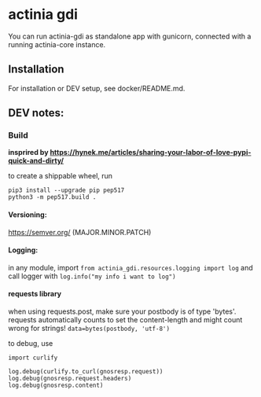 # actinia gdi

You can run actinia-gdi as standalone app with gunicorn, connected with a running actinia-core instance.

## Installation
For installation or DEV setup, see docker/README.md.

## DEV notes:

### Build

__insprired by https://hynek.me/articles/sharing-your-labor-of-love-pypi-quick-and-dirty/__

to create a shippable wheel, run
```
pip3 install --upgrade pip pep517
python3 -m pep517.build .
```

#### Versioning:

https://semver.org/ (MAJOR.MINOR.PATCH)

#### Logging:
in any module, import `from actinia_gdi.resources.logging import log` and call logger with `log.info("my info i want to log")`


#### requests library

when using requests.post, make sure your postbody is of type 'bytes'. requests automatically counts to set the content-length and might count wrong for strings! `data=bytes(postbody, 'utf-8')`

to debug, use
```
import curlify

log.debug(curlify.to_curl(gnosresp.request))
log.debug(gnosresp.request.headers)
log.debug(gnosresp.content)
```
